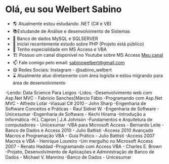 <H1>Olá, eu sou Welbert Sabino</H1>


- :earth_americas: Atualmente estou estudando .NET (C# e VB)
- :books:Estudande de Análise e desenvolvimento de Sistemas
- :mountain_cableway: Banco de dados MySQL e SQLSERVER
- 🌱 iniciei recentemente estudo sobre PHP (Projeto está público)
- 👯 Tenho especialidade em MS Access e VBA
- :building_construction: Possuo um canal disponível no Youtube sobre MS Access <a href="https://www.youtube.com/WelbertSabino">Meu canal</a>
- 📫 Fale comigo pelo email: sabinowelbert@gmail.com
- 😄 Redes Sociais: Instagram - @sabino_welbert
- :hourglass: Atualmente atuo diretamente com área logísita e estou migrando para área de desenvolvimento

-Lendo: Data Science Para Leigos
-Lidos:
-Desenvolvimento web com Asp.Net MVC - Fabrício Sanches|Márcio Fábio
-Programando com Asp.Net MVC - Alfredo Lotar
-Viasual C# 2010 - John Sharp
-Engenharia de Software Conceitos e Práticas - Raul Sidnei W.
-Engenharia de Software - Unicesumar
-Engenharia de Software - Kechi Hirama
-Introdução a Informática -H.L Capron | J.A Johnson
-Fundamentos e Arquitetura de computadores - Unicesumar
-VBA para Microsoft Access - Bernardo Leite
-Banco de Dados e Access 2010 - Julio Battisti
-Access 2010 Avançado Macros e Programação VBA - Guia Prático - Julio Battisti
-Access 2007 Macros e VBA - Henrique Loureiro
-Um mergulho no Microsoft Access 2007 - Renato Haddad
-Programando com Access VBA - Charles E. Brown
-Projeto, Desenvolvimento de Aplicações e Administração de Banco de Dados - Michael V. Mannino
-Banco de Dados - Unicesumar
